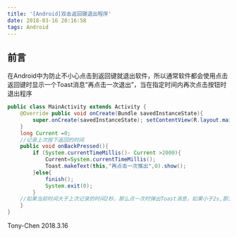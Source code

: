 ```yaml
---
title: '[Android]双击返回键退出程序'
date: 2018-03-16 20:16:58
tags: Android
---
```

## 前言
在Android中为防止不小心点击到返回键就退出软件，所以通常软件都会使用点击返回键时显示一个Toast消息“再点击一次退出”，当在指定时间内再次点击按钮时退出程序

```java
public class MainActivity extends Activity { 
    @Override public void onCreate(Bundle savedInstanceState){ 
        super.onCreate(savedInstanceState); setContentView(R.layout.main);
    }
    long Current =0;
    //记录上次按下返回的时间
    public void onBackPressed(){
        if (System.currentTimeMillis()- Current >2000){
            Current=System.currentTimeMillis();
            Toast.makeText(this,"再点击一次推出",0).show();
        }else{
            finish();
            System.exit(0);
        }
    //如果当前时间大于上次记录的时间2秒，那么点一次时弹出Toast消息，如果小于2s,那么退出程序
    }
}
```
  
Tony-Chen 2018.3.16